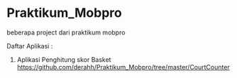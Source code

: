 # Praktikum_Mobpro
beberapa project dari praktikum mobpro

Daftar Aplikasi :
1. Aplikasi Penghitung skor Basket https://github.com/derahh/Praktikum_Mobpro/tree/master/CourtCounter
